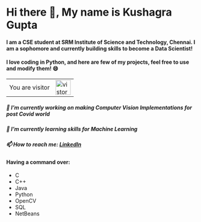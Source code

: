 # Hi there 👋, My name is Kushagra Gupta
#### I am a CSE student at SRM Institute of Science and Technology, Chennai. I am a sophomore and currently building skills to become a Data Scientist!
#### I love coding in Python, and here are few of my projects, feel free to use and modify them! 😄 

<table>
  <tr>
    <td>You are visitor</td>
    <td><img src="https://profile-counter.glitch.me/KG-1510/count.svg" alt="vistor count" height="40" /></td>
  </tr>
</table>

 ##### 🔭 I’m currently working on making Computer Vision Implementations for post Covid world
 ##### 🌱 I’m currently learning skills for Machine Learning
 ##### 📫 How to reach me: [LinkedIn](https://www.linkedin.com/in/kg1510/) 
 #### Having a command over:
 * C
 * C++
 * Java
 * Python
 * OpenCV
 * SQL
 * NetBeans

